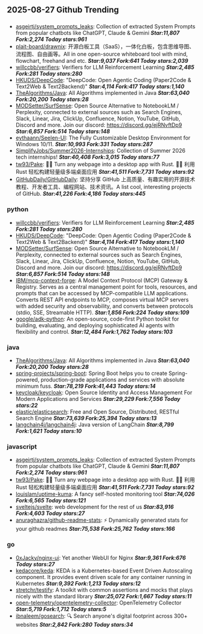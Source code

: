 ## 2025-08-27 Github Trending

### 
* [asgeirtj/system_prompts_leaks](https://github.com/asgeirtj/system_prompts_leaks): Collection of extracted System Prompts from popular chatbots like ChatGPT, Claude & Gemini ***Star:11,807 Fork:2,274 Today stars:961***
* [plait-board/drawnix](https://github.com/plait-board/drawnix): 开源白板工具（SaaS），一体化白板，包含思维导图、流程图、自由画等。All in one open-source whiteboard tool with mind, flowchart, freehand and etc. ***Star:9,037 Fork:641 Today stars:2,039***
* [willccbb/verifiers](https://github.com/willccbb/verifiers): Verifiers for LLM Reinforcement Learning ***Star:2,485 Fork:281 Today stars:280***
* [HKUDS/DeepCode](https://github.com/HKUDS/DeepCode): "DeepCode: Open Agentic Coding (Paper2Code & Text2Web & Text2Backend)" ***Star:4,114 Fork:417 Today stars:1,140***
* [TheAlgorithms/Java](https://github.com/TheAlgorithms/Java): All Algorithms implemented in Java ***Star:63,040 Fork:20,200 Today stars:28***
* [MODSetter/SurfSense](https://github.com/MODSetter/SurfSense): Open Source Alternative to NotebookLM / Perplexity, connected to external sources such as Search Engines, Slack, Linear, Jira, ClickUp, Confluence, Notion, YouTube, GitHub, Discord and more. Join our discord: https://discord.gg/ejRNvftDp9 ***Star:6,857 Fork:514 Today stars:148***
* [eythaann/Seelen-UI](https://github.com/eythaann/Seelen-UI): The Fully Customizable Desktop Environment for Windows 10/11. ***Star:10,993 Fork:331 Today stars:287***
* [SimplifyJobs/Summer2026-Internships](https://github.com/SimplifyJobs/Summer2026-Internships): Collection of Summer 2026 tech internships! ***Star:40,408 Fork:3,015 Today stars:77***
* [tw93/Pake](https://github.com/tw93/Pake): 🤱🏻 Turn any webpage into a desktop app with Rust. 🤱🏻 利用 Rust 轻松构建轻量级多端桌面应用 ***Star:41,511 Fork:7,731 Today stars:92***
* [GitHubDaily/GitHubDaily](https://github.com/GitHubDaily/GitHubDaily): 坚持分享 GitHub 上高质量、有趣实用的开源技术教程、开发者工具、编程网站、技术资讯。A list cool, interesting projects of GitHub. ***Star:41,226 Fork:4,186 Today stars:445***

### python
* [willccbb/verifiers](https://github.com/willccbb/verifiers): Verifiers for LLM Reinforcement Learning ***Star:2,485 Fork:281 Today stars:280***
* [HKUDS/DeepCode](https://github.com/HKUDS/DeepCode): "DeepCode: Open Agentic Coding (Paper2Code & Text2Web & Text2Backend)" ***Star:4,114 Fork:417 Today stars:1,140***
* [MODSetter/SurfSense](https://github.com/MODSetter/SurfSense): Open Source Alternative to NotebookLM / Perplexity, connected to external sources such as Search Engines, Slack, Linear, Jira, ClickUp, Confluence, Notion, YouTube, GitHub, Discord and more. Join our discord: https://discord.gg/ejRNvftDp9 ***Star:6,857 Fork:514 Today stars:148***
* [IBM/mcp-context-forge](https://github.com/IBM/mcp-context-forge): A Model Context Protocol (MCP) Gateway & Registry. Serves as a central management point for tools, resources, and prompts that can be accessed by MCP-compatible LLM applications. Converts REST API endpoints to MCP, composes virtual MCP servers with added security and observability, and converts between protocols (stdio, SSE, Streamable HTTP). ***Star:1,856 Fork:224 Today stars:109***
* [google/adk-python](https://github.com/google/adk-python): An open-source, code-first Python toolkit for building, evaluating, and deploying sophisticated AI agents with flexibility and control. ***Star:12,484 Fork:1,762 Today stars:103***

### java
* [TheAlgorithms/Java](https://github.com/TheAlgorithms/Java): All Algorithms implemented in Java ***Star:63,040 Fork:20,200 Today stars:28***
* [spring-projects/spring-boot](https://github.com/spring-projects/spring-boot): Spring Boot helps you to create Spring-powered, production-grade applications and services with absolute minimum fuss. ***Star:78,219 Fork:41,443 Today stars:14***
* [keycloak/keycloak](https://github.com/keycloak/keycloak): Open Source Identity and Access Management For Modern Applications and Services ***Star:29,229 Fork:7,556 Today stars:22***
* [elastic/elasticsearch](https://github.com/elastic/elasticsearch): Free and Open Source, Distributed, RESTful Search Engine ***Star:73,639 Fork:25,394 Today stars:13***
* [langchain4j/langchain4j](https://github.com/langchain4j/langchain4j): Java version of LangChain ***Star:8,799 Fork:1,621 Today stars:10***

### javascript
* [asgeirtj/system_prompts_leaks](https://github.com/asgeirtj/system_prompts_leaks): Collection of extracted System Prompts from popular chatbots like ChatGPT, Claude & Gemini ***Star:11,807 Fork:2,274 Today stars:961***
* [tw93/Pake](https://github.com/tw93/Pake): 🤱🏻 Turn any webpage into a desktop app with Rust. 🤱🏻 利用 Rust 轻松构建轻量级多端桌面应用 ***Star:41,511 Fork:7,731 Today stars:92***
* [louislam/uptime-kuma](https://github.com/louislam/uptime-kuma): A fancy self-hosted monitoring tool ***Star:74,026 Fork:6,565 Today stars:121***
* [sveltejs/svelte](https://github.com/sveltejs/svelte): web development for the rest of us ***Star:83,916 Fork:4,603 Today stars:27***
* [anuraghazra/github-readme-stats](https://github.com/anuraghazra/github-readme-stats): ⚡ Dynamically generated stats for your github readmes ***Star:75,538 Fork:25,762 Today stars:166***

### go
* [0xJacky/nginx-ui](https://github.com/0xJacky/nginx-ui): Yet another WebUI for Nginx ***Star:9,361 Fork:676 Today stars:27***
* [kedacore/keda](https://github.com/kedacore/keda): KEDA is a Kubernetes-based Event Driven Autoscaling component. It provides event driven scale for any container running in Kubernetes ***Star:9,392 Fork:1,213 Today stars:12***
* [stretchr/testify](https://github.com/stretchr/testify): A toolkit with common assertions and mocks that plays nicely with the standard library ***Star:25,072 Fork:1,667 Today stars:11***
* [open-telemetry/opentelemetry-collector](https://github.com/open-telemetry/opentelemetry-collector): OpenTelemetry Collector ***Star:5,719 Fork:1,712 Today stars:5***
* [ibnaleem/gosearch](https://github.com/ibnaleem/gosearch): 🔍 Search anyone's digital footprint across 300+ websites ***Star:2,842 Fork:280 Today stars:34***
